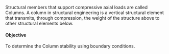 Structural members that support compressive axial loads are called Columns. A column in structural engineering is a vertical structural element that transmits, through compression, the weight of the structure above to other structural elements below.

#### Objective

To determine the Column stability using boundary conditions.

